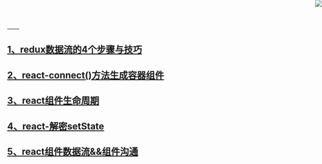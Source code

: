 <a href="https://github.com/easwk" target="_blank">
　　<img style="position: fixed; top: 0; right: 0; border: 0; z-index: 1;" src="http://images.cnblogs.com/cnblogs_com/jackson0714/779808/o_github.png" >
</a>




## [1、redux数据流的4个步骤与技巧](https://github.com/Easwk/easwk.github.io/tree/redux--4stepsforstate)

## [2、react-connect()方法生成容器组件](https://github.com/Easwk/easwk.github.io/tree/redux-connect) 

## [3、react组件生命周期 ](https://github.com/Easwk/easwk.github.io/tree/react-componetn-lifecycel)

## [4、react-解密setState](https://github.com/Easwk/easwk.github.io/tree/react-setState)

## [5、react组件数据流&&组件沟通](https://github.com/Easwk/easwk.github.io/tree/react-shujuliu-zhujiangtongxing)
